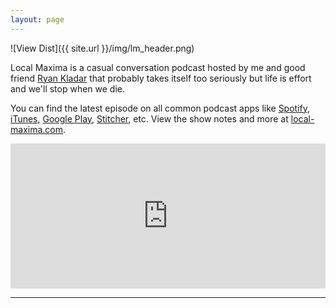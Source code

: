 ```yaml
---
layout: page
---
```


![View Dist]({{ site.url }}/img/lm_header.png)

Local Maxima is a casual conversation podcast hosted by me and good friend [Ryan Kladar](https://twitter.com/RKladar) that probably takes itself too seriously but life is effort and we'll stop when we die.

You can find the latest episode on all common podcast apps like [Spotify](https://open.spotify.com/show/121CwihR2mB6sLh5mDVXIU?si=GbqiNOeRTFWiP0Ld3E1L4g), [iTunes](https://podcasts.apple.com/us/podcast/id1217588101), [Google Play](https://play.google.com/music/listen?u=0#/ps/Ifft2idsrk6ujoyj6ugstpk655q), [Stitcher](https://www.stitcher.com/podcast/local-maxima), etc. View the show notes and more at [local-maxima.com](https://local-maxima.com/).

<iframe src="https://open.spotify.com/embed-podcast/episode/5SYC5gTxKIP7MFxAvCYorV" width="100%" height="232" frameborder="0" allowtransparency="true" allow="encrypted-media"></iframe>

---
